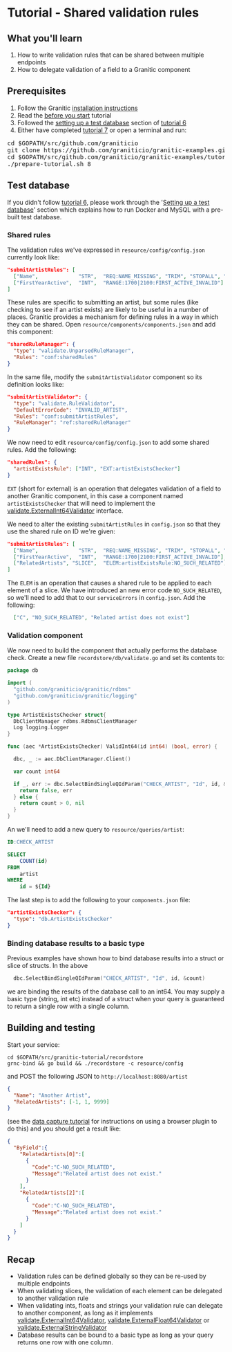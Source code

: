 # Tutorial - Shared validation rules 

## What you'll learn

1. How to write validation rules that can be shared between multiple endpoints
1. How to delegate validation of a field to a Granitic component

## Prerequisites

 1. Follow the Granitic [installation instructions](https://github.com/graniticio/granitic/blob/master/doc/installation.md)
 1. Read the [before you start](000-before-you-start.md) tutorial
 1. Followed the [setting up a test database](006-database-read.md) section of [tutorial 6](006-database-read.md)
 1. Either have completed [tutorial 7](007-database-write.md) or open a terminal and run:
 
<pre>
cd $GOPATH/src/github.com/graniticio
git clone https://github.com/graniticio/granitic-examples.git
cd $GOPATH/src/github.com/graniticio/granitic-examples/tutorial
./prepare-tutorial.sh 8
</pre>


## Test database

If you didn't follow [tutorial 6](006-database-read.md), please work through the '[Setting up a test database](006-database-read.md)'
section which explains how to run Docker and MySQL with a pre-built test database.

### Shared rules

The validation rules we've expressed in <code>resource/config/config.json</code> currently look like:

```json
"submitArtistRules": [
  ["Name",             "STR",  "REQ:NAME_MISSING", "TRIM", "STOPALL", "LEN:5-50:NAME_BAD_LENGTH", "BREAK", "REG:^[A-Z]| +$:NAME_BAD_CONTENT"],
  ["FirstYearActive",  "INT",  "RANGE:1700|2100:FIRST_ACTIVE_INVALID"]
]
```

These rules are specific to submitting an artist, but some rules (like checking to see if an artist exists) are likely to 
be useful in a number of places. Granitic provides a mechanism for defining rules in a way in which they can be shared. Open 
<code>resource/components/components.json</code> and add this component:

```json
"sharedRuleManager": {
  "type": "validate.UnparsedRuleManager",
  "Rules": "conf:sharedRules"
}
```

In the same file, modify the <code>submitArtistValidator</code> component so its definition looks like:

```json
"submitArtistValidator": {
  "type": "validate.RuleValidator",
  "DefaultErrorCode": "INVALID_ARTIST",
  "Rules": "conf:submitArtistRules",
  "RuleManager": "ref:sharedRuleManager"
}
```

We now need to edit <code>resource/config/config.json</code> to add some shared rules. Add the following:

```json
"sharedRules": {
  "artistExistsRule": ["INT", "EXT:artistExistsChecker"]
}
```

<code>EXT</code> (short for external) is an operation that delegates validation of a field to another Granitic component, in this case
a component named <code>artistExistsChecker</code> that will need to implement the [validate.ExternalInt64Validator](https://godoc.org/github.com/graniticio/granitic/validate#ExternalInt64Validator)
interface.

We need to alter the existing <code>submitArtistRules</code> in <code>config.json</code> so that they use the shared rule on ID we're given:

```json
"submitArtistRules": [
  ["Name",             "STR",  "REQ:NAME_MISSING", "TRIM", "STOPALL", "LEN:5-50:NAME_BAD_LENGTH", "BREAK", "REG:^[A-Z]| +$:NAME_BAD_CONTENT"],
  ["FirstYearActive",  "INT",  "RANGE:1700|2100:FIRST_ACTIVE_INVALID"],
  ["RelatedArtists", "SLICE",  "ELEM:artistExistsRule:NO_SUCH_RELATED"]
]
```

The <code>ELEM</code> is an operation that causes a shared rule to be applied to each element of a slice. We have introduced an new error code
<code>NO_SUCH_RELATED</code>, so we'll need to add that to our <code>serviceErrors</code> in <code>config.json</code>. Add the following:

```json
  ["C", "NO_SUCH_RELATED", "Related artist does not exist"]
```

### Validation component

We now need to build the component that actually performs the database check. Create a new file <code>recordstore/db/validate.go</code> and set its contents to:

```go
package db

import (
  "github.com/graniticio/granitic/rdbms"
  "github.com/graniticio/granitic/logging"
)

type ArtistExistsChecker struct{
  DbClientManager rdbms.RdbmsClientManager
  Log logging.Logger
}

func (aec *ArtistExistsChecker) ValidInt64(id int64) (bool, error) {

  dbc, _ := aec.DbClientManager.Client()

  var count int64

  if _, err := dbc.SelectBindSingleQIdParam("CHECK_ARTIST", "Id", id, &count); err != nil {
    return false, err
  } else {
    return count > 0, nil
  }
}
```

An we'll need to add a new query to <code>resource/queries/artist</code>:

```sql
ID:CHECK_ARTIST

SELECT
    COUNT(id)
FROM
    artist
WHERE
    id = ${Id}
```

The last step is to add the following to your <code>components.json</code> file:

```json
"artistExistsChecker": {
  "type": "db.ArtistExistsChecker"
}
```

### Binding database results to a basic type

Previous examples have shown how to bind database results into a struct or slice of structs. In the above

```go
  dbc.SelectBindSingleQIdParam("CHECK_ARTIST", "Id", id, &count)
```

we are binding the results of the database call to an int64. You may supply a basic type (string, int etc) instead of a
struct when your query is guaranteed to return a single row with a single column.

## Building and testing

Start your service:

```
cd $GOPATH/src/granitic-tutorial/recordstore
grnc-bind && go build && ./recordstore -c resource/config
```

and POST the following JSON to <code>http://localhost:8080/artist</code>

```json
{
  "Name": "Another Artist",
  "RelatedArtists": [-1, 1, 9999]
}
```

(see the [data capture tutorial](004-data-capture.md) for instructions on using a browser plugin to do this) and you should
get a result like:

```json
{
  "ByField":{
    "RelatedArtists[0]":[
      {
        "Code":"C-NO_SUCH_RELATED",
        "Message":"Related artist does not exist."
      }
    ],
    "RelatedArtists[2]":[
      {
        "Code":"C-NO_SUCH_RELATED",
        "Message":"Related artist does not exist."
      }
    ]
  }
}
```


## Recap

 * Validation rules can be defined globally so they can be re-used by multiple endpoints
 * When validating slices, the validation of each element can be delegated to another validation rule
 * When validating ints, floats and strings your validation rule can delegate to another component, as long as it implements
 [validate.ExternalInt64Validator](https://godoc.org/github.com/graniticio/granitic/validate#ExternalInt64Validator), [validate.ExternalFloat64Validator](https://godoc.org/github.com/graniticio/granitic/validate#ExternalFloat64Validator)
  or [validate.ExternalStringValidator](https://godoc.org/github.com/graniticio/granitic/validate#ExternalStringValidator)
 * Database results can be bound to a basic type as long as your query returns one row with one column.
 